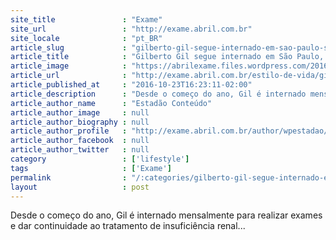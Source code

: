 ```yaml
---
site_title               : "Exame"
site_url                 : "http://exame.abril.com.br"
site_locale              : "pt_BR"
article_slug             : "gilberto-gil-segue-internado-em-sao-paulo-sem-previsao-de-alta"
article_title            : "Gilberto Gil segue internado em São Paulo, sem previsão de alta"
article_image            : "https://abrilexame.files.wordpress.com/2016/10/gilberto-gil.jpg?quality=70&strip=all&w=680"
article_url              : "http://exame.abril.com.br/estilo-de-vida/gilberto-gil-segue-internado-em-sao-paulo-sem-previsao-de-alta/"
article_published_at     : "2016-10-23T16:23:11-02:00"
article_description      : "Desde o começo do ano, Gil é internado mensalmente para realizar exames e dar continuidade ao tratamento de insuficiência renal..."
article_author_name      : "Estadão Conteúdo"
article_author_image     : null
article_author_biography : null
article_author_profile   : "http://exame.abril.com.br/author/wpestadao/"
article_author_facebook  : null
article_author_twitter   : null
category                 : ['lifestyle']
tags                     : ['Exame']
permalink                : "/:categories/gilberto-gil-segue-internado-em-sao-paulo-sem-previsao-de-alta/"
layout                   : post
---
```


Desde o começo do ano, Gil é internado mensalmente para realizar exames e dar continuidade ao tratamento de insuficiência renal...
